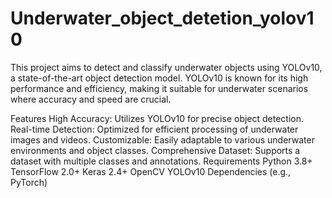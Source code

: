 # Underwater_object_detetion_yolov10
This project aims to detect and classify underwater objects using YOLOv10, a state-of-the-art object detection model. YOLOv10 is known for its high performance and efficiency, making it suitable for underwater scenarios where accuracy and speed are crucial.

Features
High Accuracy: Utilizes YOLOv10 for precise object detection.
Real-time Detection: Optimized for efficient processing of underwater images and videos.
Customizable: Easily adaptable to various underwater environments and object classes.
Comprehensive Dataset: Supports a dataset with multiple classes and annotations.
Requirements
Python 3.8+
TensorFlow 2.0+
Keras 2.4+
OpenCV
YOLOv10 Dependencies (e.g., PyTorch)
